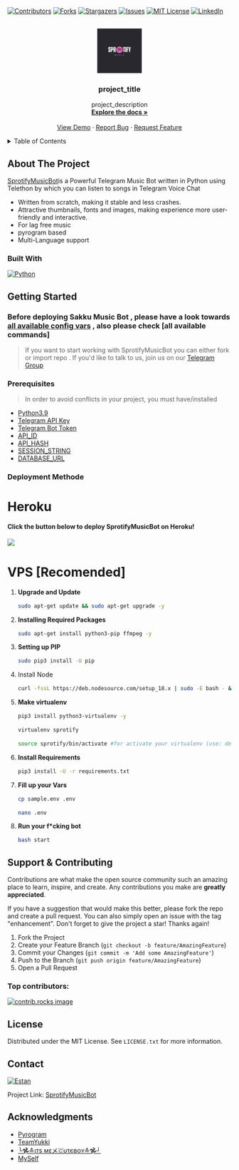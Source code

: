 <!-- Improved compatibility of back to top link: See: https://github.com/othneildrew/Best-README-Template/pull/73 -->
<a id="readme-top"></a>
<!--
*** Thanks for checking out the Best-README-Template. If you have a suggestion
*** that would make this better, please fork the repo and create a pull request
*** or simply open an issue with the tag "enhancement".
*** Don't forget to give the project a star!
*** Thanks again! Now go create something AMAZING! :D
-->



<!-- PROJECT SHIELDS -->
<!--
*** I'm using markdown "reference style" links for readability.
*** Reference links are enclosed in brackets [ ] instead of parentheses ( ).
*** See the bottom of this document for the declaration of the reference variables
*** for contributors-url, forks-url, etc. This is an optional, concise syntax you may use.
*** https://www.markdownguide.org/basic-syntax/#reference-style-links
-->
[![Contributors][contributors-shield]][contributors-url]
[![Forks][forks-shield]][forks-url]
[![Stargazers][stars-shield]][stars-url]
[![Issues][issues-shield]][issues-url]
[![MIT License][license-shield]][license-url]
[![LinkedIn][linkedin-shield]][linkedin-url]



<!-- PROJECT LOGO -->
<br />
<div align="center">
  <a href="https://github.com/Mister-Man7/SprotifyMusicV3">
    <img src="/images/logo.jpg" alt="Logo" width="100" height="100">
  </a>

<h3 align="center">project_title</h3>

  <p align="center">
    project_description
    <br />
    <a href="https://github.com/Mister-Man7/SprotifyMusicV3"><strong>Explore the docs »</strong></a>
    <br />
    <br />
    <a href="https://github.com/Mister-Man7/SprotifyMusicV3">View Demo</a>
    ·
    <a href="https://github.com/Mister-Man7/SprotifyMusicV3/issues/new?labels=bug&template=bug-report---.md">Report Bug</a>
    ·
    <a href="https://github.com/Mister-Man7/SprotifyMusicV3/issues/new?labels=enhancement&template=feature-request---.md">Request Feature</a>
  </p>
</div>



<!-- TABLE OF CONTENTS -->
<details>
  <summary>Table of Contents</summary>
  <ol>
    <li>
      <a href="#about-the-project">About The Project</a>
      <ul>
        <li><a href="#built-with">Built With</a></li>
      </ul>
    </li>
    <li>
      <a href="#getting-started">Getting Started</a>
      <ul>
        <li><a href="#prerequisites">Prerequisites</a></li>
        <li><a href="#installation">Installation</a></li>
      </ul>
    </li>
    <li><a href="#contributing">Contributing</a></li>
    <li><a href="#license">License</a></li>
    <li><a href="#contact">Contact</a></li>
    <li><a href="#acknowledgments">Acknowledgments</a></li>
  </ol>
</details>



<!-- ABOUT THE PROJECT -->
## About The Project

[SprotifyMusicBot](https://github.com/Mister-Man7/SprotifyMusicV3)is a Powerful Telegram Music Bot written in Python using Telethon by which you can listen to songs in Telegram Voice Chat

* Written from scratch, making it stable and less crashes.
* Attractive thumbnails, fonts and images,  making experience more user-friendly and interactive.
* For lag free music
* pyrogram based
* Multi-Language support

### Built With

[![Python](https://img.shields.io/badge/Python-3776AB?style=for-the-badge&logo=python&logoColor=white)](https://www.python.org/)


<!-- GETTING STARTED -->
## Getting Started

### Before deploying Sakku Music Bot , please have a look towards [all available config vars](../config/README.md) , also please check [all available commands]

> If you want to start working with SprotifyMusicBot you can either fork or import repo .
> If you'd like to talk to us, join us on our [Telegram Group](https://t.me/datarantinggi)

### Prerequisites

> In order to avoid conflicts in your project, you must have/installed

- [Python3.9](https://www.python.org/downloads/release/python-390/)
- [Telegram API Key](https://docs.pyrogram.org/intro/setup#api-keys)
- [Telegram Bot Token](https://t.me/botfather)
- [API_ID](https://my.telegram.org)
- [API_HASH](https://my.telegram.org)
- [SESSION_STRING](https://t.me/PyrogramChat/123456)
- [DATABASE_URL](https://www.mongodb.com/)

### Deployment Methode
# Heroku

<h4>Click the button below to deploy SprotifyMusicBot on Heroku!</h4>    
<a href="https://heroku.com/deploy/"><img src="https://img.shields.io/badge/Deploy%20To%20Heroku-blueviolet?style=for-the-badge&logo=heroku" width="200""/></a>

# VPS [Recomended]


1. <b>Upgrade and Update</b>
   ```sh
   sudo apt-get update && sudo apt-get upgrade -y
   ```
2. <b>Installing Required Packages</b>
   ```sh
   sudo apt-get install python3-pip ffmpeg -y
   ```
3. <b>Setting up PIP</b>
   ```sh
   sudo pip3 install -U pip
   ```
4. Install Node
   ```sh
   curl -fssL https://deb.nodesource.com/setup_18.x | sudo -E bash - && sudo apt-get install nodejs -y && npm i -g npm
   ```
5. <b>Make virtualenv</b>
   ```sh
   pip3 install python3-virtualenv -y
   ```
   ```sh
   virtualenv sprotify
   ```
   ```sh
   source sprotify/bin/activate #for activate your virtualenv (use: deactivate to deactivate your virtualenv)
   ```
6. <b>Install Requirements</b>
    ```sh
    pip3 install -U -r requirements.txt
    ```
7. <b>Fill up your Vars</b>
    ```sh
    cp sample.env .env
    ```
    ```sh
    nano .env
    ```
8. <b>Run your f*cking bot</b>
    ```sh
    bash start
    ```

<!-- CONTRIBUTING -->
## Support & Contributing

Contributions are what make the open source community such an amazing place to learn, inspire, and create. Any contributions you make are **greatly appreciated**.

If you have a suggestion that would make this better, please fork the repo and create a pull request. You can also simply open an issue with the tag "enhancement".
Don't forget to give the project a star! Thanks again!

1. Fork the Project
2. Create your Feature Branch (`git checkout -b feature/AmazingFeature`)
3. Commit your Changes (`git commit -m 'Add some AmazingFeature'`)
4. Push to the Branch (`git push origin feature/AmazingFeature`)
5. Open a Pull Request


### Top contributors:

<a href="https://github.com/Mister-Man7/SprotifyMusicV3/graphs/contributors">
  <img src="https://contrib.rocks/image?repo=Mister-Man7/SprotifyMusicV3" alt="contrib.rocks image" />
</a>



<!-- LICENSE -->
## License

Distributed under the MIT License. See `LICENSE.txt` for more information.




<!-- CONTACT -->
## Contact

[![Estan](https://img.shields.io/badge/Telegram-2CA5E0?style=for-the-badge&logo=telegram&logoColor=white)](https://t.me/EasyWinter)

Project Link: [SprotifyMusicBot](https://github.com/Mister-Man7/SprotifyMusicV3)




<!-- ACKNOWLEDGMENTS -->
## Acknowledgments

* [Pyrogram](https://docs.pyrogram.org/)
* [TeamYukki](https://github.com/TeamYukki/YukkiMusicBot)
* [└𖣘≛ιᴛs ᴍᴇメ🇨υτєʙᴏʏ≛𖣘┘](https://t.me/Itz_me_AR)
* [MySelf](https://EasyWinter.t.me)




<!-- MARKDOWN LINKS & IMAGES -->
<!-- https://www.markdownguide.org/basic-syntax/#reference-style-links -->
[contributors-shield]: https://img.shields.io/github/contributors/github_username/repo_name.svg?style=for-the-badge
[contributors-url]: https://github.com/Mister-Man7/SprotifyMusicV3/graphs/contributors
[forks-shield]: https://img.shields.io/github/forks/github_username/repo_name.svg?style=for-the-badge
[forks-url]: https://github.com/Mister-Man7/SprotifyMusicV3/network/members
[stars-shield]: https://img.shields.io/github/stars/github_username/repo_name.svg?style=for-the-badge
[stars-url]: https://github.com/Mister-Man7/SprotifyMusicV3/stargazers
[issues-shield]: https://img.shields.io/github/issues/github_username/repo_name.svg?style=for-the-badge
[issues-url]: https://github.com/Mister-Man7/SprotifyMusicV3/issues
[license-shield]: https://img.shields.io/github/license/github_username/repo_name.svg?style=for-the-badge
[license-url]: https://github.com/Mister-Man7/SprotifyMusicV3/blob/master/LICENSE.txt
[linkedin-shield]: https://img.shields.io/badge/-LinkedIn-black.svg?style=for-the-badge&logo=linkedin&colorB=555
[linkedin-url]: https://linkedin.com/in/linkedin_username
[product-screenshot]: images/screenshot.png
[Next.js]: https://img.shields.io/badge/next.js-000000?style=for-the-badge&logo=nextdotjs&logoColor=white
[Next-url]: https://nextjs.org/
[React.js]: https://img.shields.io/badge/React-20232A?style=for-the-badge&logo=react&logoColor=61DAFB
[React-url]: https://reactjs.org/
[Vue.js]: https://img.shields.io/badge/Vue.js-35495E?style=for-the-badge&logo=vuedotjs&logoColor=4FC08D
[Vue-url]: https://vuejs.org/
[Angular.io]: https://img.shields.io/badge/Angular-DD0031?style=for-the-badge&logo=angular&logoColor=white
[Angular-url]: https://angular.io/
[Svelte.dev]: https://img.shields.io/badge/Svelte-4A4A55?style=for-the-badge&logo=svelte&logoColor=FF3E00
[Svelte-url]: https://svelte.dev/
[Laravel.com]: https://img.shields.io/badge/Laravel-FF2D20?style=for-the-badge&logo=laravel&logoColor=white
[Laravel-url]: https://laravel.com
[Bootstrap.com]: https://img.shields.io/badge/Bootstrap-563D7C?style=for-the-badge&logo=bootstrap&logoColor=white
[Bootstrap-url]: https://getbootstrap.com
[JQuery.com]: https://img.shields.io/badge/jQuery-0769AD?style=for-the-badge&logo=jquery&logoColor=white
[JQuery-url]: https://jquery.com 
